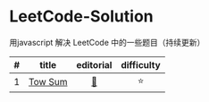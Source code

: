 # LeetCode-Solution
用javascript 解决 LeetCode 中的一些题目（持续更新）

| #   | title | editorial | difficulty |
| :-: | ----- |    :--:   |    :--:    |
| 1 | [Tow Sum](https://github.com/snayan/LeetCode-Solution/blob/master/Algorithms/tow-sum.js) | [:book:](https://leetcode.com/articles/two-sum/) | :star: |
